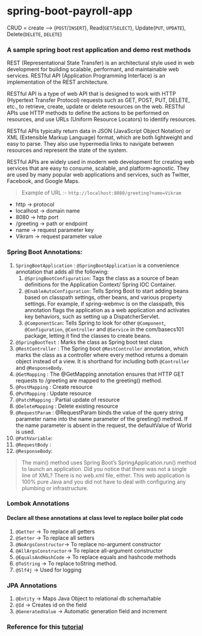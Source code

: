 # spring-boot-payroll-app

CRUD = create --> (`POST`/`INSERT`), Read(`GET`/`SELECT`), Update(`PUT`, `UPDATE`), Delete(`DELETE`, `DELETE`)

### A sample spring boot rest application and demo rest methods

REST (Representational State Transfer) is an architectural style used in web development for building scalable, performant, and maintainable web services. RESTful API (Application Programming Interface) is an implementation of the REST architecture.

RESTful API is a type of web API that is designed to work with HTTP (Hypertext Transfer Protocol) requests such as GET, POST, PUT, DELETE, etc., to retrieve, create, update or delete resources on the web. RESTful APIs use HTTP methods to define the actions to be performed on resources, and use URLs (Uniform Resource Locators) to identify resources.

RESTful APIs typically return data in JSON (JavaScript Object Notation) or XML (Extensible Markup Language) format, which are both lightweight and easy to parse. They also use hypermedia links to navigate between resources and represent the state of the system.

RESTful APIs are widely used in modern web development for creating web services that are easy to consume, scalable, and platform-agnostic. They are used by many popular web applications and services, such as Twitter, Facebook, and Google Maps.


> Example of URL :- `http://localhost:8080/greeting?name=Vikram`

* http -> protocol
* localhost -> domain name
* 8080 -> http port
* /greeting -> path or endpoint
* name -> request parameter key
* Vikram -> request parameter value

### Spring Boot Annotations:
1. `SpringBootApplication` : `@SpringBootApplication` is a convenience annotation that adds all the following:
   1. `@SpringBootConfiguration`: Tags the class as a source of bean definitions for the Application Context/ Spring IOC Container.
   2. `@EnableAutoConfiguration`: Tells Spring Boot to start adding beans based on classpath settings, other beans, and various property settings. For example, if spring-webmvc is on the classpath, this annotation flags the application as a web application and activates key behaviors, such as setting up a DispatcherServlet.
   3. `@ComponentScan`: Tells Spring to look for other `@Component`, `@Configuration`, `@Controller` and `@Service` in the com/basecs101 package, letting it find the classes to create beans.
2. `@SpringBootTest` : Marks the class as Spring boot test class
3. `@RestController` : The Spring boot `@RestController` annotation, which marks the class
   as a controller where every method returns a domain object instead of a view.
   It is shorthand for including both `@Controller` and `@ResponseBody`.
4. `@GetMapping` : The @GetMapping annotation ensures that HTTP GET requests to /greeting are mapped to the greeting() method.
5. `@PostMapping` : Create resource
6. `@PutMapping` : Update resource
7. `@PatchMapping` : Partial update of resource
8. `@DeleteMapping` : Delete existing resource
9. `@RequestParam` : @RequestParam binds the value of the query string parameter name into the name parameter of the greeting() method. If the name parameter is absent in the request, the defaultValue of World is used.
10. `@PathVariable`:
11. `@RequestBody` :
12. `@ResponseBody`:

> The main() method uses Spring Boot’s SpringApplication.run() method to launch an application. Did you notice that there was not a single line of XML? There is no web.xml file, either. This web application is 100% pure Java and you did not have to deal with configuring any plumbing or infrastructure.

### Lombok Annotations
#### Declare all these annotations at class level to replace boiler plat code
1. `@Getter` -> To replace all getters
2. `@Setter` -> To replace all setters
3. `@NoArgsConstructor`-> To replace no-argument constructor
4. `@AllArgsConstructor`-> To replace all-argument constructor
5. `@EqualsAndHashCode` -> To replace equals and hashcode methods
6. `@ToString` -> To replace toString method.
7. `@Slf4j` -> Used for logging

### JPA Annotations
1. `@Entity` -> Maps Java Object to relational db schema/table
2. `@Id` -> Creates id on the field
3. `@GeneratedValue` -> Automatic generation field and increment

### Reference for this [tutorial](https://spring.io/guides/tutorials/rest/)